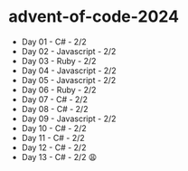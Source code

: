 # advent-of-code-2024

  - Day 01 - C# - 2/2
  - Day 02 - Javascript - 2/2
  - Day 03 - Ruby - 2/2
  - Day 04 - Javascript - 2/2
  - Day 05 - Javascript - 2/2
  - Day 06 - Ruby - 2/2
  - Day 07 - C# - 2/2
  - Day 08 - C# - 2/2
  - Day 09 - Javascript - 2/2
  - Day 10 - C# - 2/2
  - Day 11 - C# - 2/2
  - Day 12 - C# - 2/2
  - Day 13 - C# - 2/2 :weary:
